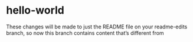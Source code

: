 # hello-world

These changes will be made to just the README file on your readme-edits branch,
so now this branch contains content that’s different from 
